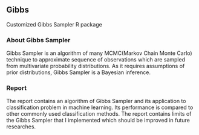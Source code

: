 ## Gibbs
Customized Gibbs Sampler R package

### About Gibbs Sampler
Gibbs Sampler is an algorithm of many MCMC(Markov Chain Monte Carlo) technique to approximate sequence of observations which are sampled from multivariate probability distributions.
As it requires assumptions of prior distributions, Gibbs Sampler is a Bayesian inference.

### Report
The report contains an algorithm of Gibbs Sampler and its application to classification problem in machine learning.
Its performance is compared to other commonly used classification methods. The report contains limits of the Gibbs Sampler that I implemented which should be improved in future researches.

